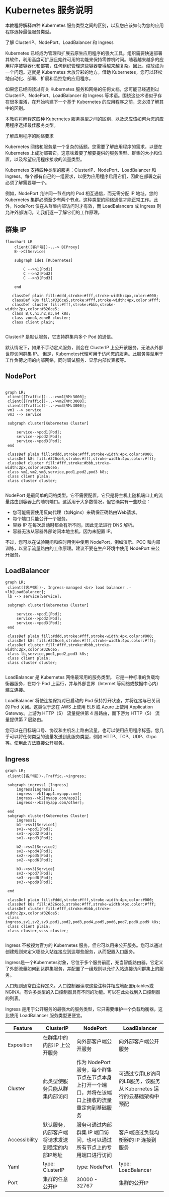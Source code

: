 # Kubernetes 服务说明

本教程将解释四种 Kubernetes 服务类型之间的区别，以及您应该如何为您的应用程序选择最佳服务类型。

了解 ClusterIP、NodePort、LoadBalancer 和 Ingress

Kubernetes 已经成为管理和扩展云原生应用程序的强大工具。组织需要快速部署其软件，利用高度可扩展且始终可用的功能来保持零停机时间。随着越来越多的应用程序被容器化和部署，任何组织管理这些容器变得越来越复杂。因此，缩放成为一个问题。这就是 Kubernetes 大放异彩的地方。借助 Kubernetes，您可以轻松地自动化、部署、扩展和监控您的应用程序。

如果您已经阅读过有关 Kubernetes 服务和网络的任何文档，您可能已经遇到过 ClusterIP、NodePort、LoadBalancer 和 Ingress 等术语。围绕这些术语似乎存在很多混淆，在开始构建下一个基于 Kubernetes 的应用程序之前，您必须了解其中的区别。

本教程将解释这四种 Kubernetes 服务类型之间的区别，以及您应该如何为您的应用程序选择最佳服务类型。

了解应用程序的网络要求

Kubernetes 网络和服务是一个复杂的话题。您需要了解应用程序的需求，以便在 Kubernetes 上成功部署它。这意味着要了解要提供的服务类型、群集的大小和位置，以及希望应用程序接收的流量类型。

Kubernetes 支持四种类型的服务：ClusterIP、NodePort、LoadBalancer 和 Ingress。每个都有自己的一组要求，以便为应用程序启用它们，因此在部署之前必须了解需要哪一个。

例如，NodePort 允许同一节点内的 Pod 相互通信，而无需分配 IP 地址。您的 Kubernetes 集群必须至少有两个节点，这种类型的网络通信才能正常工作。此外，NodePort 仅在从群集内部访问时才有效，而 LoadBalancers 或 Ingress 则允许外部访问。让我们逐一了解它们的工作原理。

## 群集 IP

```mermaid
flowchart LR
    client([客户端])-..-> B[Proxy]
    B-->C[Service] 
            
    subgraph ide1 [Kubernetes]
    
        C -->n1[Pod1]
        C -->n2[Pod2]
        C -->n3[Pod3]
        
    end
    
   classDef plain fill:#ddd,stroke:#fff,stroke-width:4px,color:#000;
   classDef k8s fill:#326ce5,stroke:#fff,stroke-width:4px,color:#fff;
   classDef cluster fill:#fff,stroke:#bbb,stroke-width:2px,color:#326ce5;
   class B,C,n1,n2,n3,n4 k8s;
   class zoneA,zoneB cluster;
   class client plain;
 
```
ClusterIP 是默认服务，它支持群集内多个 Pod 的通信。

默认情况下，如果不手动定义服务，则会在 ClusterIP 上公开该服务。无法从外部世界访问群集 IP。
但是，Kubernetes代理可用于访问您的服务。此服务类型用于工作负荷之间的内部网络，同时调试服务、显示内部仪表板等。

## NodePort

```mermaid

graph LR;
 client([Traffic])-..->vm1[VM:3000];
 client([Traffic])-..->vm2[VM:3000];
 client([Traffic])-..->vm3[VM:3000];
 vm1 --> service
 vm3 --> service
 
 subgraph cluster[Kubernetes Cluster]
     
     service-->pod1[Pod];
     service-->pod2[Pod];
     service-->pod3[Pod];
 end
 
 classDef plain fill:#ddd,stroke:#fff,stroke-width:4px,color:#000;
 classDef k8s fill:#326ce5,stroke:#fff,stroke-width:4px,color:#fff;
 classDef cluster fill:#fff,stroke:#bbb,stroke-width:2px,color:#326ce5;
 class vm1,vm2,vm3,service,pod1,pod2,pod3 k8s;
 class client plain;
 class cluster cluster;
 
```
NodePort 是最简单的网络类型。它不需要配置，它只是将主机上随机端口上的流量路由到容器上的随机端口。这适用于大多数情况，但它确实有一些缺点：

- 您可能需要使用反向代理（如Nginx）来确保正确路由Web请求。
- 每个端口只能公开一个服务。
- 容器 IP 在每次启动时都会有所不同，因此无法进行 DNS 解析。
- 容器无法从容器外部访问本地主机，因为未配置 IP。

不过，您可以在试验期间和临时用例中使用 NodePort，例如演示、POC 和内部训练，以显示流量路由的工作原理。建议不要在生产环境中使用 NodePort 来公开服务。

## LoadBalancer

```mermaid
graph LR;
 client([客户端])-. Ingress-managed <br> load balancer .->lb[LoadBalancer];
 lb --> service[Service];
 
 subgraph cluster[Kubernetes Cluster]

     service-->pod1[Pod];
     service-->pod2[Pod];
     service-->pod3[Pod];
 end
 
 classDef plain fill:#ddd,stroke:#fff,stroke-width:4px,color:#000;
 classDef k8s fill:#326ce5,stroke:#fff,stroke-width:4px,color:#fff;
 classDef cluster fill:#fff,stroke:#bbb,stroke-width:2px,color:#326ce5;
 class lb,service,pod1,pod2,pod3 k8s;
 class client plain;
 class cluster cluster;
 
```
LoadBalancer 是 Kubernetes 网络最常用的服务类型。
它是一种标准的负载均衡器服务，在每个 Pod 上运行，并与外部世界（Internet 等网络或数据中心内）建立连接。

LoadBalancer 将使连接保持对已启动的 Pod 保持打开状态，并将连接与已关闭的 Pod 关闭。这类似于您在 AWS 上使用 ELB 或 Azure 上使用 Application Gateway。上游为 HTTP（S） 流量提供第 4 层路由，而下游为 HTTP（S） 流量提供第 7 层路由。

您可以在目标端口号、协议和主机名上路由流量，也可以使用应用程序标签。您几乎可以将任何类型的流量发送到此服务类型，例如 HTTP、TCP、UDP、Grpc 等。使用此方法直接公开服务。

## Ingress

```mermaid
graph LR;
 client([客户端])-.Traffic.->ingress;
 
 subgraph ingress1 [Ingress]
     ingress[Ingress];
     ingress-->b1[app1.myapp.com];
     ingress-->b2[myapp.com/app2];
     ingress-->b3[myapp.com/other];
     
 end
 subgraph cluster[Kubernetes Cluster]
     ingress1;
     b1-->sv1[Service1]
     sv1-->pod1[Pod];
     sv1-->pod2[Pod];
     sv1-->pod3[Pod];
     
     b2-->sv2[Service2]
     sv2-->pod4[Pod];
     sv2-->pod5[Pod];
     sv2-->pod6[Pod];
    
     b3-->sv3[Service]
     sv3-->pod7[Pod];
     sv3-->pod8[Pod];
     sv3-->pod9[Pod]; 
      
 end

 classDef plain fill:#ddd,stroke:#fff,stroke-width:4px,color:#000;
 classDef k8s fill:#326ce5,stroke:#fff,stroke-width:4px,color:#fff;
 classDef cluster fill:#fff,stroke:#bbb,stroke-width:2px,color:#326ce5;
 class ingress,sv1,sv2,sv3,pod1,pod2,pod3,pod4,pod5,pod6,pod7,pod8,pod9 k8s;
 class client plain;
 class cluster,ssss cluster;
 
```
Ingress 不被视为官方的 Kubernetes 服务，但它可以用来公开服务。您可以通过创建规则来定义哪些入站连接应到达哪些服务，从而配置入口服务。

Ingress是一个Kubernetes对象，它位于多个服务前面，充当智能路由器。它定义了外部流量如何到达群集服务，并配置了一组规则以允许入站连接访问群集上的服务。

入口规则通常由注释定义。入口控制器读取这些注释并相应地配置iptables或NGINX。有许多类型的入口控制器具有不同的功能。可以在此处找到入口控制器的列表。

Ingress 是用于公开服务的最强大的服务类型，它只需要维护一个负载均衡器，这比使用 LoadBalancer 服务类型更便宜。

| Feature       | ClusterIP                 | NodePort                                               | LoadBalancer                               |
|---------------|---------------------------|--------------------------------------------------------|--------------------------------------------|
| Exposition    | 在群集中的内部 IP 上公开服务          | 向外部客户端公开服务                                             | 向外部客户端公开服务                                 |
| Cluster       | 此类型使服务只能从群集内部访问           | 作为 NodePort 服务，每个群集节点在节点本身上打开一个端口，并将在该端口上接收的流量重定向到基础服务 | 可通过专用LB访问的LB服务，该服务从 Kubernetes 运行的云基础架构中预配 |
| Accessibility | 默认服务，内部客户端将请求发送到稳定的内部IP地址 | 服务可通过内部群集 IP 端口访问，也可以通过所有节点上的专用端口进行访问                  | 客户端通过负载均衡器的 IP 连接到服务                       |
| Yaml          | type: ClusterIP           | type: NodePort                                         | type: LoadBalancer                         |
| Port          | 集群的任意公开IP                 | 30000 - 32767                                          | 集群的公开IP                                    |
	
	
	





